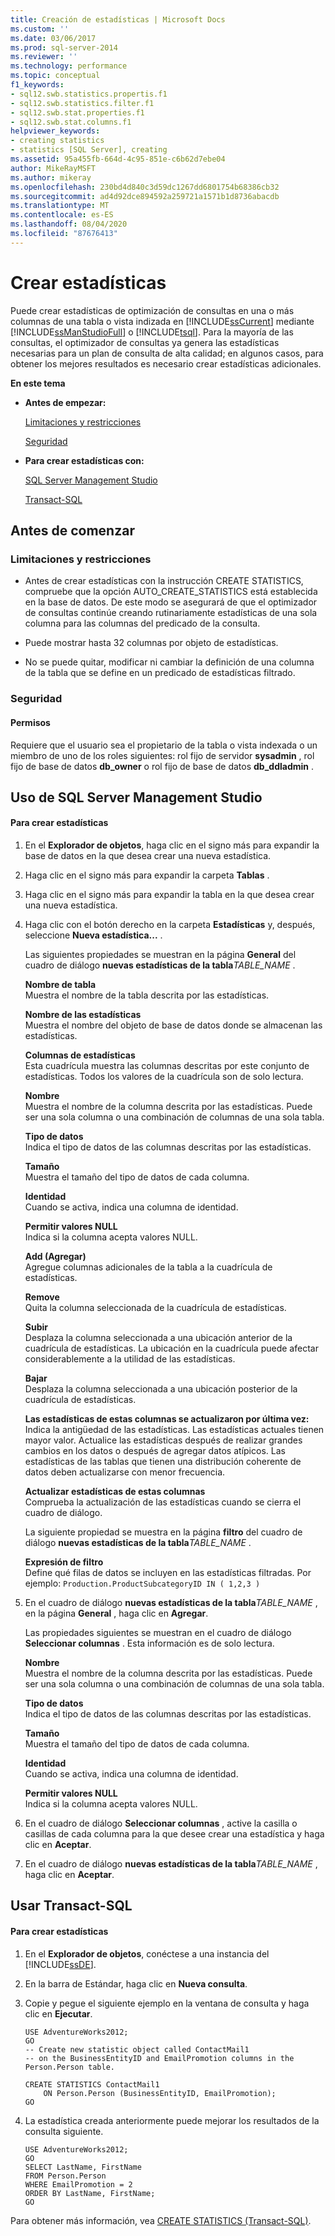 ```yaml
---
title: Creación de estadísticas | Microsoft Docs
ms.custom: ''
ms.date: 03/06/2017
ms.prod: sql-server-2014
ms.reviewer: ''
ms.technology: performance
ms.topic: conceptual
f1_keywords:
- sql12.swb.statistics.propertis.f1
- sql12.swb.statistics.filter.f1
- sql12.swb.stat.properties.f1
- sql12.swb.stat.columns.f1
helpviewer_keywords:
- creating statistics
- statistics [SQL Server], creating
ms.assetid: 95a455fb-664d-4c95-851e-c6b62d7ebe04
author: MikeRayMSFT
ms.author: mikeray
ms.openlocfilehash: 230bd4d840c3d59dc1267dd6801754b68386cb32
ms.sourcegitcommit: ad4d92dce894592a259721a1571b1d8736abacdb
ms.translationtype: MT
ms.contentlocale: es-ES
ms.lasthandoff: 08/04/2020
ms.locfileid: "87676413"
---
```

# <a name="create-statistics"></a>Crear estadísticas
  Puede crear estadísticas de optimización de consultas en una o más columnas de una tabla o vista indizada en [!INCLUDE[ssCurrent](../../includes/sscurrent-md.md)] mediante [!INCLUDE[ssManStudioFull](../../includes/ssmanstudiofull-md.md)] o [!INCLUDE[tsql](../../includes/tsql-md.md)]. Para la mayoría de las consultas, el optimizador de consultas ya genera las estadísticas necesarias para un plan de consulta de alta calidad; en algunos casos, para obtener los mejores resultados es necesario crear estadísticas adicionales.  
  
 **En este tema**  
  
-   **Antes de empezar:**  
  
     [Limitaciones y restricciones](#Restrictions)  
  
     [Seguridad](#Security)  
  
-   **Para crear estadísticas con:**  
  
     [SQL Server Management Studio](#SSMSProcedure)  
  
     [Transact-SQL](#TsqlProcedure)  
  
##  <a name="before-you-begin"></a><a name="BeforeYouBegin"></a> Antes de comenzar  
  
###  <a name="limitations-and-restrictions"></a><a name="Restrictions"></a> Limitaciones y restricciones  
  
-   Antes de crear estadísticas con la instrucción CREATE STATISTICS, compruebe que la opción AUTO_CREATE_STATISTICS está establecida en la base de datos. De este modo se asegurará de que el optimizador de consultas continúe creando rutinariamente estadísticas de una sola columna para las columnas del predicado de la consulta.  
  
-   Puede mostrar hasta 32 columnas por objeto de estadísticas.  
  
-   No se puede quitar, modificar ni cambiar la definición de una columna de la tabla que se define en un predicado de estadísticas filtrado.  
  
###  <a name="security"></a><a name="Security"></a> Seguridad  
  
####  <a name="permissions"></a><a name="Permissions"></a> Permisos  
 Requiere que el usuario sea el propietario de la tabla o vista indexada o un miembro de uno de los roles siguientes: rol fijo de servidor **sysadmin** , rol fijo de base de datos **db_owner** o rol fijo de base de datos **db_ddladmin** .  
  
##  <a name="using-sql-server-management-studio"></a><a name="SSMSProcedure"></a> Uso de SQL Server Management Studio  
  
#### <a name="to-create-statistics"></a>Para crear estadísticas  
  
1.  En el **Explorador de objetos**, haga clic en el signo más para expandir la base de datos en la que desea crear una nueva estadística.  
  
2.  Haga clic en el signo más para expandir la carpeta **Tablas** .  
  
3.  Haga clic en el signo más para expandir la tabla en la que desea crear una nueva estadística.  
  
4.  Haga clic con el botón derecho en la carpeta **Estadísticas** y, después, seleccione **Nueva estadística...** .  
  
     Las siguientes propiedades se muestran en la página **General** del cuadro de diálogo **nuevas estadísticas de la tabla**_TABLE_NAME_ .  
  
     **Nombre de tabla**  
     Muestra el nombre de la tabla descrita por las estadísticas.  
  
     **Nombre de las estadísticas**  
     Muestra el nombre del objeto de base de datos donde se almacenan las estadísticas.  
  
     **Columnas de estadísticas**  
     Esta cuadrícula muestra las columnas descritas por este conjunto de estadísticas. Todos los valores de la cuadrícula son de solo lectura.  
  
     **Nombre**  
     Muestra el nombre de la columna descrita por las estadísticas. Puede ser una sola columna o una combinación de columnas de una sola tabla.  
  
     **Tipo de datos**  
     Indica el tipo de datos de las columnas descritas por las estadísticas.  
  
     **Tamaño**  
     Muestra el tamaño del tipo de datos de cada columna.  
  
     **Identidad**  
     Cuando se activa, indica una columna de identidad.  
  
     **Permitir valores NULL**  
     Indica si la columna acepta valores NULL.  
  
     **Add (Agregar)**  
     Agregue columnas adicionales de la tabla a la cuadrícula de estadísticas.  
  
     **Remove**  
     Quita la columna seleccionada de la cuadrícula de estadísticas.  
  
     **Subir**  
     Desplaza la columna seleccionada a una ubicación anterior de la cuadrícula de estadísticas. La ubicación en la cuadrícula puede afectar considerablemente a la utilidad de las estadísticas.  
  
     **Bajar**  
     Desplaza la columna seleccionada a una ubicación posterior de la cuadrícula de estadísticas.  
  
     **Las estadísticas de estas columnas se actualizaron por última vez:**  
     Indica la antigüedad de las estadísticas. Las estadísticas actuales tienen mayor valor. Actualice las estadísticas después de realizar grandes cambios en los datos o después de agregar datos atípicos. Las estadísticas de las tablas que tienen una distribución coherente de datos deben actualizarse con menor frecuencia.  
  
     **Actualizar estadísticas de estas columnas**  
     Comprueba la actualización de las estadísticas cuando se cierra el cuadro de diálogo.  
  
     La siguiente propiedad se muestra en la página **filtro** del cuadro de diálogo **nuevas estadísticas de la tabla**_TABLE_NAME_ .  
  
     **Expresión de filtro**  
     Define qué filas de datos se incluyen en las estadísticas filtradas. Por ejemplo: `Production.ProductSubcategoryID IN ( 1,2,3 )`  
  
5.  En el cuadro de diálogo **nuevas estadísticas de la tabla**_TABLE_NAME_ , en la página **General** , haga clic en **Agregar**.  
  
     Las propiedades siguientes se muestran en el cuadro de diálogo **Seleccionar columnas** . Esta información es de solo lectura.  
  
     **Nombre**  
     Muestra el nombre de la columna descrita por las estadísticas. Puede ser una sola columna o una combinación de columnas de una sola tabla.  
  
     **Tipo de datos**  
     Indica el tipo de datos de las columnas descritas por las estadísticas.  
  
     **Tamaño**  
     Muestra el tamaño del tipo de datos de cada columna.  
  
     **Identidad**  
     Cuando se activa, indica una columna de identidad.  
  
     **Permitir valores NULL**  
     Indica si la columna acepta valores NULL.  
  
6.  En el cuadro de diálogo **Seleccionar columnas** , active la casilla o casillas de cada columna para la que desee crear una estadística y haga clic en **Aceptar**.  
  
7.  En el cuadro de diálogo **nuevas estadísticas de la tabla**_TABLE_NAME_ , haga clic en **Aceptar**.  
  
##  <a name="using-transact-sql"></a><a name="TsqlProcedure"></a> Usar Transact-SQL  
  
#### <a name="to-create-statistics"></a>Para crear estadísticas  
  
1.  En el **Explorador de objetos**, conéctese a una instancia del [!INCLUDE[ssDE](../../includes/ssde-md.md)].  
  
2.  En la barra de Estándar, haga clic en **Nueva consulta**.  
  
3.  Copie y pegue el siguiente ejemplo en la ventana de consulta y haga clic en **Ejecutar**.  
  
    ```  
    USE AdventureWorks2012;   
    GO  
    -- Create new statistic object called ContactMail1  
    -- on the BusinessEntityID and EmailPromotion columns in the Person.Person table.   
  
    CREATE STATISTICS ContactMail1  
        ON Person.Person (BusinessEntityID, EmailPromotion);   
    GO  
    ```  
  
4.  La estadística creada anteriormente puede mejorar los resultados de la consulta siguiente.  
  
    ```  
    USE AdventureWorks2012;   
    GO  
    SELECT LastName, FirstName  
    FROM Person.Person  
    WHERE EmailPromotion = 2  
    ORDER BY LastName, FirstName;   
    GO  
    ```  
  
 Para obtener más información, vea [CREATE STATISTICS &#40;Transact-SQL&#41;](/sql/t-sql/statements/create-statistics-transact-sql).  
  
  
